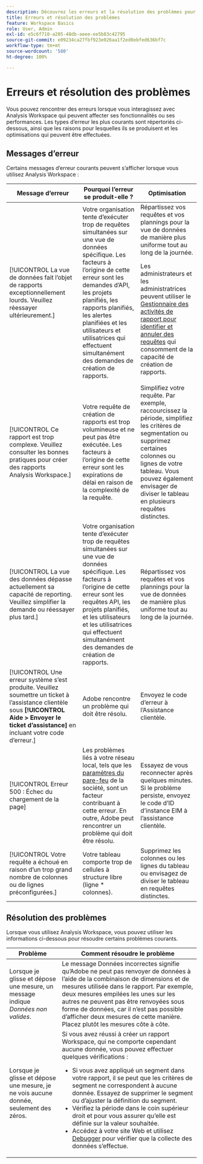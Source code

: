 ```yaml
---
description: Découvrez les erreurs et la résolution des problèmes pour Analysis Workspace.
title: Erreurs et résolution des problèmes
feature: Workspace Basics
role: User, Admin
exl-id: e5c6f710-a205-48db-aeee-ee5b83c42795
source-git-commit: e09234ca27fbf923e026aa1f2ed0ebfed636bf7c
workflow-type: tm+mt
source-wordcount: '580'
ht-degree: 100%

---
```


# Erreurs et résolution des problèmes

Vous pouvez rencontrer des erreurs lorsque vous interagissez avec Analysis Workspace qui peuvent affecter ses fonctionnalités ou ses performances. Les types d’erreur les plus courants sont répertoriés ci-dessous, ainsi que les raisons pour lesquelles ils se produisent et les optimisations qui peuvent être effectuées.

## Messages d’erreur

Certains messages d’erreur courants peuvent s’afficher lorsque vous utilisez Analysis Workspace :

| Message d’erreur | Pourquoi l’erreur se produit-elle ? | Optimisation |
| --- | --- | --- |
| [!UICONTROL La vue de données fait l’objet de rapports exceptionnellement lourds. Veuillez réessayer ultérieurement.] | Votre organisation tente d’exécuter trop de requêtes simultanées sur une vue de données spécifique. Les facteurs à l’origine de cette erreur sont les demandes d’API, les projets planifiés, les rapports planifiés, les alertes planifiées et les utilisateurs et utilisatrices qui effectuent simultanément des demandes de création de rapports. | Répartissez vos requêtes et vos plannings pour la vue de données de manière plus uniforme tout au long de la journée.<p>Les administrateurs et les administratrices peuvent utiliser le [Gestionnaire des activités de rapport pour identifier et annuler des requêtes](/help/admin/tools/reporting-activity-manager/reporting-activity-overview.md) qui consomment de la capacité de création de rapports.</p> |
| [!UICONTROL Ce rapport est trop complexe. Veuillez consulter les bonnes pratiques pour créer des rapports Analysis Workspace.] | Votre requête de création de rapports est trop volumineuse et ne peut pas être exécutée. Les facteurs à l’origine de cette erreur sont les expirations de délai en raison de la complexité de la requête. | Simplifiez votre requête. Par exemple, raccourcissez la période, simplifiez les critères de segmentation ou supprimez certaines colonnes ou lignes de votre tableau. Vous pouvez également envisager de diviser le tableau en plusieurs requêtes distinctes. |
| [!UICONTROL La vue des données dépasse actuellement sa capacité de reporting. Veuillez simplifier la demande ou réessayer plus tard.] | Votre organisation tente d’exécuter trop de requêtes simultanées sur une vue de données spécifique. Les facteurs à l’origine de cette erreur sont les requêtes API, les projets planifiés, et les utilisateurs et les utilisatrices qui effectuent simultanément des demandes de création de rapports. | Répartissez vos requêtes et vos plannings pour la vue de données de manière plus uniforme tout au long de la journée. |
| [!UICONTROL Une erreur système s’est produite. Veuillez soumettre un ticket à l’assistance clientèle sous **[!UICONTROL Aide > Envoyer le ticket d’assistance]** en incluant votre code d’erreur.] | Adobe rencontre un problème qui doit être résolu. | Envoyez le code d’erreur à l’Assistance clientèle. |
| [!UICONTROL Erreur 500 : Échec du chargement de la page] | Les problèmes liés à votre réseau local, tels que les [paramètres du pare-feu](/help/technotes/ip-addresses.md) de la société, sont un facteur contribuant à cette erreur. En outre, Adobe peut rencontrer un problème qui doit être résolu. | Essayez de vous reconnecter après quelques minutes. Si le problème persiste, envoyez le code d’ID d’instance EIM à l’assistance clientèle. |
| [!UICONTROL Votre requête a échoué en raison d’un trop grand nombre de colonnes ou de lignes préconfigurées.] | Votre tableau comporte trop de cellules à structure libre (ligne * colonnes). | Supprimez les colonnes ou les lignes du tableau ou envisagez de diviser le tableau en requêtes distinctes. |


## Résolution des problèmes

Lorsque vous utilisez Analysis Workspace, vous pouvez utiliser les informations ci-dessous pour résoudre certains problèmes courants.

| Problème | Comment résoudre le problème |
|---|---|
| Lorsque je glisse et dépose une mesure, un message indique *Données non valides*. | Le message Données incorrectes signifie qu’Adobe ne peut pas renvoyer de données à l’aide de la combinaison de dimensions et de mesures utilisée dans le rapport. Par exemple, deux mesures empilées les unes sur les autres ne peuvent pas être renvoyées sous forme de données, car il n’est pas possible d’afficher deux mesures de cette manière. Placez plutôt les mesures côte à côte. |
| Lorsque je glisse et dépose une mesure, je ne vois aucune donnée, seulement des zéros. | Si vous avez réussi à créer un rapport Workspace, qui ne comporte cependant aucune donnée, vous pouvez effectuer quelques vérifications :<ul><li>Si vous avez appliqué un segment dans votre rapport, il se peut que les critères de segment ne correspondent à aucune donnée. Essayez de supprimer le segment ou d’ajuster la définition du segment.</li><li>Vérifiez la période dans le coin supérieur droit et pour vous assurer qu’elle est définie sur la valeur souhaitée.</li><li>Accédez à votre site Web et utilisez [Debugger](https://experienceleague.adobe.com/docs/debugger/using/experience-cloud-debugger.html?lang=fr) pour vérifier que la collecte des données s’effectue.</li></ul> |



<!--
# Common error messages

You may encounter errors when interacting with Analysis Workspace that will also influence performance. Listed below are the most common error types, why they occur, and optimizations that can be made.

| Error message | Why does this occur? | Optimization |
| --- | --- | --- |
| [!UICONTROL The report suite is experiencing unusually heavy reporting. Please try again later.] | Your organization is trying to run too many concurrent requests against a specific report suite. Contributors to this error are API requests, scheduled projects, and concurrent users making reporting requests. | Spread your requests and schedules for the report suite more evenly throughout the day. <p>Administrators can use the [Reporting Activity Manager to identify and cancel requests](/help/admin/tools/reporting-activity-manager/reporting-activity-overview.md) that are consuming reporting capacity. |
| [!UICONTROL The report suite is currently exceeding its reporting capacity. Please simplify the request or try again later.] |  Your organization is trying to run too many concurrent requests against a specific report suite. Contributors to this error are API requests, scheduled projects, scheduled reports, scheduled alerts, and concurrent users making reporting requests. | Spread your requests and schedules for the report suite more evenly throughout the day. |
| [!UICONTROL A system error has occurred. Please log a Customer Care request under Help > Submit Support Ticket and include your error code.] | Adobe is experiencing an issue that needs to be resolved. | Submit the error code to Customer Care. |
| [!UICONTROL An unexpected error has occurred; try refreshing your project again. If the problem persists, please submit this error ID to Adobe Customer Care for further diagnosis.] | Adobe is experiencing an issue that needs to be resolved. | Try refreshing your project and if the problem persists, submit the error code to Customer Care. |
| [!UICONTROL Error 500: Failed to load page] | Issues with your local network, such as company [firewall settings](/help/technotes/ip-addresses.md), are a contributing factor to this error. Additionally, Adobe may be experiencing an issue that needs to be resolved. | Try logging in again after several minutes. If the issue persists, submit the EIM instance ID code to Customer Care. |
| [!UICONTROL One of the segments or the search in this visualization contains a text search that returned too many results.] | Your segment criteria or report filter is too broad. | Narrow your search text criteria and try the request again. |
| [!UICONTROL This dimension does not currently support non-default attribution models.] | Non-default attribution is not supported for the dimension that you are using. | Replace the dimension in your table with one that is compatible with [Attribution](/help/analyze/analysis-workspace/attribution/overview.md). |
| [!UICONTROL Your request failed as a result of too many columns or pre-configured rows.] | Your table has too many freeform cells (row * columns). | Remove columns or rows in your table, or consider splitting the table into separate requests. |
-->